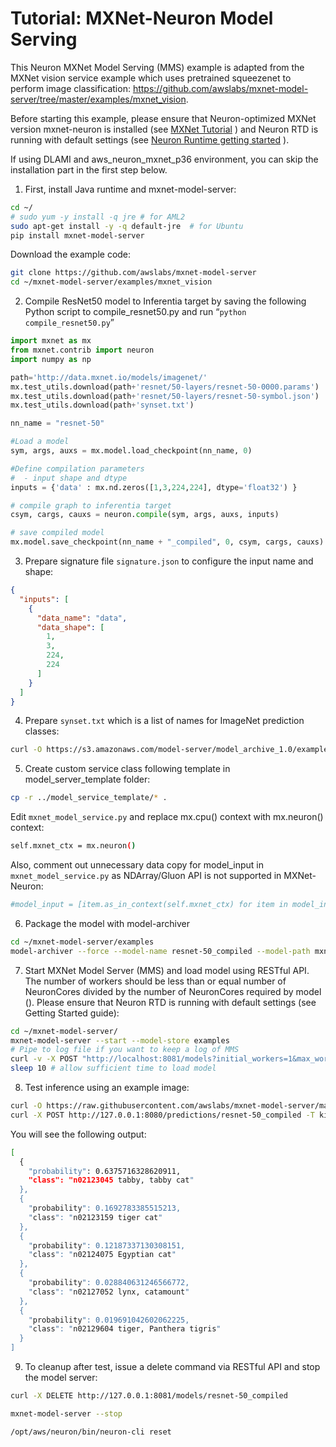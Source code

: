 # Tutorial: MXNet-Neuron Model Serving

This Neuron MXNet Model Serving (MMS) example is adapted from the MXNet vision service example which uses pretrained squeezenet to perform image classification: https://github.com/awslabs/mxnet-model-server/tree/master/examples/mxnet_vision.

Before starting this example, please ensure that Neuron-optimized MXNet version mxnet-neuron is installed (see [MXNet Tutorial](./tutorial-mxnet-neuron-compile-infer.md#step-2-install-neuron) ) and Neuron RTD is running with default settings (see [Neuron Runtime getting started](./../neuron-runtime/nrt_start.md) ).

If using DLAMI and aws_neuron_mxnet_p36 environment, you can skip the installation part in the first step below.

1. First, install Java runtime and mxnet-model-server:

```bash
cd ~/
# sudo yum -y install -q jre # for AML2
sudo apt-get install -y -q default-jre  # for Ubuntu
pip install mxnet-model-server
```

Download the example code:
```bash
git clone https://github.com/awslabs/mxnet-model-server
cd ~/mxnet-model-server/examples/mxnet_vision
```

2. Compile ResNet50 model to Inferentia target by saving the following Python script to compile_resnet50.py and run “`python compile_resnet50.py`”

```python
import mxnet as mx
from mxnet.contrib import neuron
import numpy as np

path='http://data.mxnet.io/models/imagenet/'
mx.test_utils.download(path+'resnet/50-layers/resnet-50-0000.params')
mx.test_utils.download(path+'resnet/50-layers/resnet-50-symbol.json')
mx.test_utils.download(path+'synset.txt')

nn_name = "resnet-50"

#Load a model
sym, args, auxs = mx.model.load_checkpoint(nn_name, 0)

#Define compilation parameters
#  - input shape and dtype
inputs = {'data' : mx.nd.zeros([1,3,224,224], dtype='float32') }

# compile graph to inferentia target
csym, cargs, cauxs = neuron.compile(sym, args, auxs, inputs)

# save compiled model
mx.model.save_checkpoint(nn_name + "_compiled", 0, csym, cargs, cauxs)
```

3. Prepare signature file `signature.json` to configure the input name and shape:

```json
{
  "inputs": [
    {
      "data_name": "data",
      "data_shape": [
        1,
        3,
        224,
        224
      ]
    }
  ]
}
```

4. Prepare `synset.txt` which is a list of names for ImageNet prediction classes:

```bash
curl -O https://s3.amazonaws.com/model-server/model_archive_1.0/examples/squeezenet_v1.1/synset.txt
```

5. Create custom service class following template in model_server_template folder:

```bash
cp -r ../model_service_template/* .
```

Edit `mxnet_model_service.py` and replace mx.cpu() context with mx.neuron() context:

```bash
self.mxnet_ctx = mx.neuron()
```

Also, comment out unnecessary data copy for model_input in `mxnet_model_service.py`  as NDArray/Gluon API is not supported in MXNet-Neuron:

```bash
#model_input = [item.as_in_context(self.mxnet_ctx) for item in model_input]
```

6. Package the model with model-archiver

```bash
cd ~/mxnet-model-server/examples
model-archiver --force --model-name resnet-50_compiled --model-path mxnet_vision --handler mxnet_vision_service:handle
```

7. Start MXNet Model Server (MMS) and load model using RESTful API. The number of workers should be less than or equal number of NeuronCores divided by the number of NeuronCores required by model (<link to API>). Please ensure that Neuron RTD is running with default settings (see Getting Started guide):

```bash
cd ~/mxnet-model-server/
mxnet-model-server --start --model-store examples
# Pipe to log file if you want to keep a log of MMS
curl -v -X POST "http://localhost:8081/models?initial_workers=1&max_workers=4&synchronous=true&url=resnet-50_compiled.mar"
sleep 10 # allow sufficient time to load model
```

8. Test inference using an example image:

```bash
curl -O https://raw.githubusercontent.com/awslabs/mxnet-model-server/master/docs/images/kitten_small.jpg
curl -X POST http://127.0.0.1:8080/predictions/resnet-50_compiled -T kitten_small.jpg
```

You will see the following output:

```bash
[
  {
    "probability": 0.6375716328620911,
    "class": "n02123045 tabby, tabby cat"
  },
  {
    "probability": 0.1692783385515213,
    "class": "n02123159 tiger cat"
  },
  {
    "probability": 0.12187337130308151,
    "class": "n02124075 Egyptian cat"
  },
  {
    "probability": 0.028840631246566772,
    "class": "n02127052 lynx, catamount"
  },
  {
    "probability": 0.019691042602062225,
    "class": "n02129604 tiger, Panthera tigris"
  }
]
```

9. To cleanup after test, issue a delete command via RESTful API and stop the model server:

```bash
curl -X DELETE http://127.0.0.1:8081/models/resnet-50_compiled

mxnet-model-server --stop

/opt/aws/neuron/bin/neuron-cli reset
```
